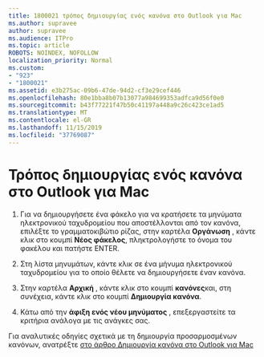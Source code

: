 ```yaml
---
title: 1800021 τρόπος δημιουργίας ενός κανόνα στο Outlook για Mac
ms.author: supravee
author: supravee
ms.audience: ITPro
ms.topic: article
ROBOTS: NOINDEX, NOFOLLOW
localization_priority: Normal
ms.custom:
- "923"
- "1800021"
ms.assetid: e3b275ac-09b6-47de-94d2-cf3e29cef446
ms.openlocfilehash: 80e1bba8b07b13077a984699353adfca9d56f0e0
ms.sourcegitcommit: b43f77221f47b50c41197a448a9c26c423ce1ad5
ms.translationtype: MT
ms.contentlocale: el-GR
ms.lasthandoff: 11/15/2019
ms.locfileid: "37769087"
---
```

# <a name="how-to-create-a-rule-in-outlook-for-mac"></a>Τρόπος δημιουργίας ενός κανόνα στο Outlook για Mac

1. Για να δημιουργήσετε ένα φάκελο για να κρατήσετε τα μηνύματα ηλεκτρονικού ταχυδρομείου που αποστέλλονται από τον κανόνα, επιλέξτε το γραμματοκιβώτιο ρίζας, στην καρτέλα **Οργάνωση** , κάντε κλικ στο κουμπί **Νέος φάκελος**, πληκτρολογήστε το όνομα του φακέλου και πατήστε ENTER.

2. Στη λίστα μηνυμάτων, κάντε κλικ σε ένα μήνυμα ηλεκτρονικού ταχυδρομείου για το οποίο θέλετε να δημιουργήσετε έναν κανόνα.

3. Στην καρτέλα **Αρχική** , κάντε κλικ στο κουμπί **κανόνες**και, στη συνέχεια, κάντε κλικ στο κουμπί **Δημιουργία κανόνα**.

4. Κάτω από την **άφιξη ενός νέου μηνύματος** , επεξεργαστείτε τα κριτήρια ανάλογα με τις ανάγκες σας. 

Για αναλυτικές οδηγίες σχετικά με τη δημιουργία προσαρμοσμένων κανόνων, ανατρέξτε [στο άρθρο Δημιουργία κανόνα στο Outlook για Mac](https://aka.ms/AA1uy0v)
  
